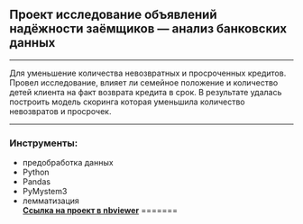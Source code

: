 ## Проект исследование объявлений надёжности заёмщиков — анализ банковских данных 
_______________________________________________
Для уменьшение количества невозвратных и просроченных кредитов. Провел исследование, влияет ли семейное положение и количество детей клиента на факт возврата кредита в срок. В результате удалась построить модель скоринга которая уменьшила количество невозвратов и просрочек.
______________________________________
### Инструменты:
- предобработка данных
- Python
- Pandas
- PyMystem3
- лемматизация  
[**Ссылка на проект в nbviewer**](https://nbviewer.jupyter.org/github/konicaRu/i_am_data_analyst/blob/master/1_project__bank_credit_department/1_project_git_finance_bank_loan.ipynb)
=======
